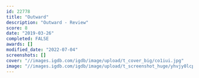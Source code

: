 ```yaml
---
id: 22778
title: "Outward"
description: "Outward - Review"
score: 8
date: "2019-03-26"
completed: FALSE
awards: []
modified_date: "2022-07-04"
screenshots: []
cover: "//images.igdb.com/igdb/image/upload/t_cover_big/co1iui.jpg"
image: "//images.igdb.com/igdb/image/upload/t_screenshot_huge/yhvjy0lcpi9351eu70qb.jpg"
---
```

